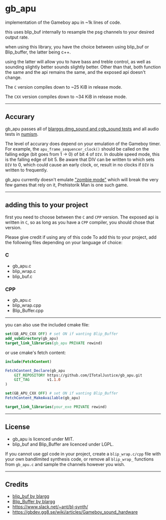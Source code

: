 # gb_apu

implementation of the Gameboy apu in ~1k lines of code.

this uses blip_buf internally to resample the psg channels to your desired output rate.

when using this library, you have the choice between using blip_buf or Blip_buffer, the latter being c++.

using the latter will allow you to have bass and treble control, as well as sounding slightly better sounds slightly better. Other than that, both function the same and the api remains the same, and the exposed api doesn't change.

The `C` version compiles down to ~25 KiB in release mode.

The `CXX` version compiles down to ~34 KiB in release mode.

---

## Accurary

gb_apu passes all of [blarggs dmg_sound and cgb_sound tests](https://gbdev.gg8.se/wiki/articles/Test_ROMs) and all audio tests in [numism](https://github.com/pinobatch/numism).

The level of accurary does depend on your emulation of the Gameboy timer. For example, the `apu_frame_sequencer_clock()` should be called on the falling edge (bit goes from 1 -> 0) of bit 4 of `DIV`. In double speed mode, this is the falling edge of bit 5. Be aware that DIV can be written to which sets `DIV` to 0, which could cause an early clock, or, result in no clocks if `DIV` is written to frequently.

gb_apu currently doesn't emulate ["zombie mode"](https://gbdev.gg8.se/wiki/articles/Gameboy_sound_hardware#Obscure_Behavior) which will break the very few games that rely on it, Prehistorik Man is one such game.

---

## adding this to your project

first you need to choose between the `C` and `CPP` version. The exposed api is written in `C`, so as long as you have a `CPP` compiler, you should chose that version.

Please give credit if using any of this code
To add this to your project, add the following files depending on your language of choice:

### C

- gb_apu.c
- blip_wrap.c
- blip_buf.c

### CPP

- gb_apu.c
- blip_wrap.cpp
- Blip_Buffer.cpp

---

you can also use the included cmake file:

```cmake
set(GB_APU_CXX OFF) # set ON if wanting Blip_Buffer
add_subdirectory(gb_apu)
target_link_libraries(gb_apu PRIVATE rewind)
```

or use cmake's fetch content:

```cmake
include(FetchContent)

FetchContent_Declare(gb_apu
    GIT_REPOSITORY https://github.com/ITotalJustice/gb_apu.git
    GIT_TAG        v1.1.0
)

set(GB_APU_CXX OFF) # set ON if wanting Blip_Buffer
FetchContent_MakeAvailable(gb_apu)

target_link_libraries(your_exe PRIVATE rewind)
```

---

## License

- gb_apu is licenced under MIT.
- blip_buf and Blip_Buffer are licenced under LGPL.

If you cannot use gpl code in your project, create a `blip_wrap.c/cpp` file with your own bandlimited synthesis code, or remove all `blip_wrap_` functions from `gb_apu.c` and sample the channels however you wish.

---

## Credits

- [blip_buf by blargg](https://code.google.com/archive/p/blip-buf/)
- [Blip_Buffer by blargg](https://code.google.com/archive/p/blip-buffer/)
- https://www.slack.net/~ant/bl-synth/
- https://gbdev.gg8.se/wiki/articles/Gameboy_sound_hardware
